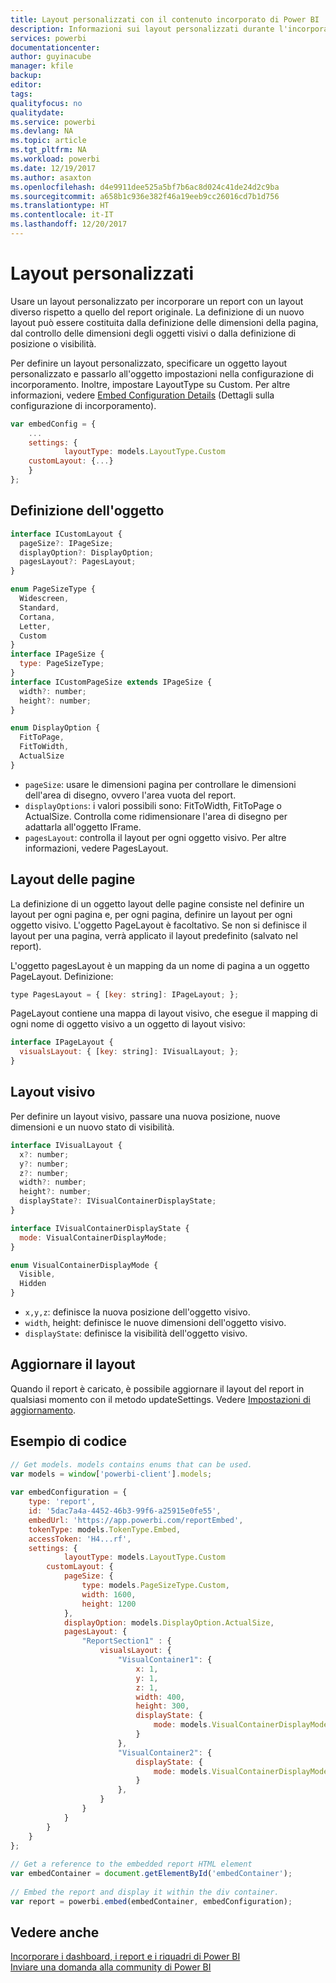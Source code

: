 ```yaml
---
title: Layout personalizzati con il contenuto incorporato di Power BI
description: Informazioni sui layout personalizzati durante l'incorporamento del contenuto di Power BI nell'applicazione.
services: powerbi
documentationcenter: 
author: guyinacube
manager: kfile
backup: 
editor: 
tags: 
qualityfocus: no
qualitydate: 
ms.service: powerbi
ms.devlang: NA
ms.topic: article
ms.tgt_pltfrm: NA
ms.workload: powerbi
ms.date: 12/19/2017
ms.author: asaxton
ms.openlocfilehash: d4e9911dee525a5bf7b6ac8d024c41de24d2c9ba
ms.sourcegitcommit: a658b1c936e382f46a19eeb9cc26016cd7b1d756
ms.translationtype: HT
ms.contentlocale: it-IT
ms.lasthandoff: 12/20/2017
---
```

# <a name="custom-layouts"></a>Layout personalizzati


Usare un layout personalizzato per incorporare un report con un layout diverso rispetto a quello del report originale. La definizione di un nuovo layout può essere costituita dalla definizione delle dimensioni della pagina, dal controllo delle dimensioni degli oggetti visivi o dalla definizione di posizione o visibilità.

Per definire un layout personalizzato, specificare un oggetto layout personalizzato e passarlo all'oggetto impostazioni nella configurazione di incorporamento. Inoltre, impostare LayoutType su Custom. Per altre informazioni, vedere [Embed Configuration Details](https://github.com/Microsoft/PowerBI-JavaScript/wiki/Embed-Configuration-Details) (Dettagli sulla configurazione di incorporamento).

```javascript
var embedConfig = {
    ...
    settings: {
            layoutType: models.LayoutType.Custom
    customLayout: {...}
    }
};
```

## <a name="object-definition"></a>Definizione dell'oggetto

```javascript
interface ICustomLayout {
  pageSize?: IPageSize;
  displayOption?: DisplayOption;
  pagesLayout?: PagesLayout;
}

enum PageSizeType {
  Widescreen,
  Standard,
  Cortana,
  Letter,
  Custom
}
interface IPageSize {
  type: PageSizeType;
}
interface ICustomPageSize extends IPageSize {
  width?: number;
  height?: number;
}

enum DisplayOption {
  FitToPage,
  FitToWidth,
  ActualSize
}
```

- `pageSize`: usare le dimensioni pagina per controllare le dimensioni dell'area di disegno, ovvero l'area vuota del report.
- `displayOptions`: i valori possibili sono: FitToWidth, FitToPage o ActualSize. Controlla come ridimensionare l'area di disegno per adattarla all'oggetto IFrame.
- `pagesLayout`: controlla il layout per ogni oggetto visivo. Per altre informazioni, vedere PagesLayout.

## <a name="pages-layout"></a>Layout delle pagine

La definizione di un oggetto layout delle pagine consiste nel definire un layout per ogni pagina e, per ogni pagina, definire un layout per ogni oggetto visivo.
L'oggetto PageLayout è facoltativo. Se non si definisce il layout per una pagina, verrà applicato il layout predefinito (salvato nel report).

L'oggetto pagesLayout è un mapping da un nome di pagina a un oggetto PageLayout. Definizione:

```javascript
type PagesLayout = { [key: string]: IPageLayout; };
```

PageLayout contiene una mappa di layout visivo, che esegue il mapping di ogni nome di oggetto visivo a un oggetto di layout visivo:

```javascript
interface IPageLayout {
  visualsLayout: { [key: string]: IVisualLayout; };
}
```

## <a name="visual-layout"></a>Layout visivo

Per definire un layout visivo, passare una nuova posizione, nuove dimensioni e un nuovo stato di visibilità.

```javascript
interface IVisualLayout {
  x?: number;
  y?: number;
  z?: number;
  width?: number;
  height?: number;
  displayState?: IVisualContainerDisplayState;
}

interface IVisualContainerDisplayState {
  mode: VisualContainerDisplayMode;
}

enum VisualContainerDisplayMode {
  Visible,
  Hidden
}
```

- `x,y,z`: definisce la nuova posizione dell'oggetto visivo.
- `width`, height: definisce le nuove dimensioni dell'oggetto visivo.
- `displayState`: definisce la visibilità dell'oggetto visivo.


## <a name="update-layout"></a>Aggiornare il layout

Quando il report è caricato, è possibile aggiornare il layout del report in qualsiasi momento con il metodo updateSettings. Vedere [Impostazioni di aggiornamento](https://github.com/Microsoft/PowerBI-JavaScript/wiki/Update-Settings).

## <a name="code-example"></a>Esempio di codice

```javascript
// Get models. models contains enums that can be used.
var models = window['powerbi-client'].models;
    
var embedConfiguration = {
    type: 'report',
    id: '5dac7a4a-4452-46b3-99f6-a25915e0fe55',
    embedUrl: 'https://app.powerbi.com/reportEmbed',
    tokenType: models.TokenType.Embed,
    accessToken: 'H4...rf',
    settings: {
            layoutType: models.LayoutType.Custom
        customLayout: {
            pageSize: {
                type: models.PageSizeType.Custom,
                width: 1600,
                height: 1200
            },
            displayOption: models.DisplayOption.ActualSize,
            pagesLayout: {
                "ReportSection1" : {
                    visualsLayout: {
                        "VisualContainer1": {
                            x: 1,
                            y: 1,
                            z: 1,
                            width: 400,
                            height: 300,
                            displayState: {
                                mode: models.VisualContainerDisplayMode.Visible
                            }
                        },
                        "VisualContainer2": {
                            displayState: {
                                mode: models.VisualContainerDisplayMode.Hidden
                            }
                        },
                    }
                }
            }
        }
    }
};
     
// Get a reference to the embedded report HTML element
var embedContainer = document.getElementById('embedContainer');
 
// Embed the report and display it within the div container.
var report = powerbi.embed(embedContainer, embedConfiguration);

```


## <a name="see-also"></a>Vedere anche

[Incorporare i dashboard, i report e i riquadri di Power BI](embedding-content.md)   
[Inviare una domanda alla community di Power BI](https://community.powerbi.com/)

